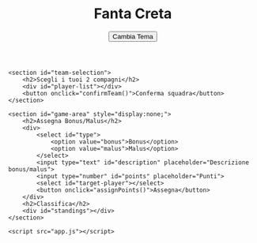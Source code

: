 <!DOCTYPE html>
<html lang="it">
<head>
    <meta charset="UTF-8">
    <meta name="viewport" content="width=device-width, initial-scale=1.0">
    <title>Fanta Creta</title>
    <link rel="stylesheet" href="style.css">
</head>
<body>
    <header>
        <h1>Fanta Creta</h1>
        <button onclick="toggleTheme()">Cambia Tema</button>
    </header>

    <section id="team-selection">
        <h2>Scegli i tuoi 2 compagni</h2>
        <div id="player-list"></div>
        <button onclick="confirmTeam()">Conferma squadra</button>
    </section>

    <section id="game-area" style="display:none;">
        <h2>Assegna Bonus/Malus</h2>
        <div>
            <select id="type">
                <option value="bonus">Bonus</option>
                <option value="malus">Malus</option>
            </select>
            <input type="text" id="description" placeholder="Descrizione bonus/malus">
            <input type="number" id="points" placeholder="Punti">
            <select id="target-player"></select>
            <button onclick="assignPoints()">Assegna</button>
        </div>
        <h2>Classifica</h2>
        <div id="standings"></div>
    </section>

    <script src="app.js"></script>
</body>
</html>
